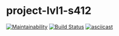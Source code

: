 # project-lvl1-s412
[![Maintainability](https://api.codeclimate.com/v1/badges/951b2c67cc5f5283eb36/maintainability)](https://codeclimate.com/github/soulle/project-lvl1-s412/maintainability)
[![Build Status](https://travis-ci.org/soulle/project-lvl1-s412.svg?branch=master)](https://travis-ci.org/soulle/project-lvl1-s412)
[![asciicast](https://asciinema.org/a/7bej3Ouo868iIvdkOZRNYgIp7.svg)](https://asciinema.org/a/7bej3Ouo868iIvdkOZRNYgIp7)
